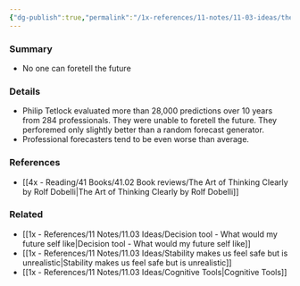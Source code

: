 ```yaml
---
{"dg-publish":true,"permalink":"/1x-references/11-notes/11-03-ideas/the-forecast-illusion/","title":"The forecast illusion","noteIcon":""}
---
```



### Summary
- No one can foretell the future

### Details
- Philip Tetlock evaluated more than 28,000 predictions over 10 years from 284 professionals. They were unable to foretell the future. They perforemed only slightly better than a random forecast generator.
- Professional forecasters tend to be even worse than average.

### References
- [[4x - Reading/41 Books/41.02 Book reviews/The Art of Thinking Clearly by Rolf Dobelli\|The Art of Thinking Clearly by Rolf Dobelli]]

### Related
- [[1x - References/11 Notes/11.03 Ideas/Decision tool - What would my future self like\|Decision tool - What would my future self like]]
- [[1x - References/11 Notes/11.03 Ideas/Stability makes us feel safe but is unrealistic\|Stability makes us feel safe but is unrealistic]]
- [[1x - References/11 Notes/11.03 Ideas/Cognitive Tools\|Cognitive Tools]]